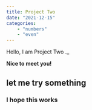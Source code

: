 ```yaml
---
title: Project Two
date: "2021-12-15"
categories:
    - "numbers"
    - "even"
---
```


Hello, I am Project Two ._

**Nice to meet you!**

## let me try something

### I hope this works